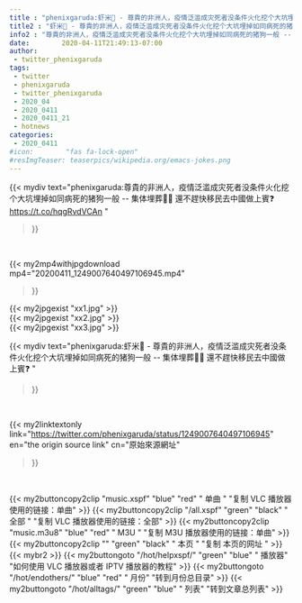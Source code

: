 ```yaml
---
title : "phenixgaruda:虾米🦐 - 尊貴的非洲人，疫情泛滥成灾死者没条件火化挖个大坑埋掉如同病死的猪狗一般 -- 集体埋葬🦠🦠 還不趕快移民去中國做上賓❓ "
title2 : "虾米🦐 - 尊貴的非洲人，疫情泛滥成灾死者没条件火化挖个大坑埋掉如同病死的猪狗一般 -- 集体埋葬🦠🦠 還不趕快移民去中國做上賓❓ "
info2 : "尊貴的非洲人，疫情泛滥成灾死者没条件火化挖个大坑埋掉如同病死的猪狗一般 -- 集体埋葬🦠🦠 還不趕快移民去中國做上賓❓ https://t.co/hqgRvdVCAn "
date:        2020-04-11T21:49:13-07:00
author:
 - twitter_phenixgaruda
tags:
 - twitter
 - phenixgaruda
 - twitter_phenixgaruda
 - 2020_04
 - 2020_0411
 - 2020_0411_21
 - hotnews
categories:
 - 2020_0411
#icon:        "fas fa-lock-open"
#resImgTeaser: teaserpics/wikipedia.org/emacs-jokes.png
---
```


{{< mydiv text="phenixgaruda:尊貴的非洲人，疫情泛滥成灾死者没条件火化挖个大坑埋掉如同病死的猪狗一般 -- 集体埋葬🦠🦠 還不趕快移民去中國做上賓❓ https://t.co/hqgRvdVCAn "
>}}
<br>


{{< my2mp4withjpgdownload mp4="20200411_1249007640497106945.mp4"
>}}

{{< my2jpgexist "xx1.jpg" >}}<br>
{{< my2jpgexist "xx2.jpg" >}}<br>
{{< my2jpgexist "xx3.jpg" >}}<br>



{{< mydiv text="phenixgaruda:虾米🦐 - 尊貴的非洲人，疫情泛滥成灾死者没条件火化挖个大坑埋掉如同病死的猪狗一般 -- 集体埋葬🦠🦠 還不趕快移民去中國做上賓❓ "
>}}
<br>

{{< my2linktextonly link="https://twitter.com/phenixgaruda/status/1249007640497106945"
en="the origin source link" cn="原始來源網址"
>}}


<br>

{{< my2buttoncopy2clip "music.xspf"        "blue"   "red"    " 单曲 "  "复制 VLC 播放器使用的链接：单曲" >}} {{< my2buttoncopy2clip "/all.xspf"         "green"  "black"  " 全部 "  "复制 VLC 播放器使用的链接：全部" >}} {{< my2buttoncopy2clip "music.m3u8"        "blue"   "red"    " M3U  "    "复制 M3U 播放器使用的链接：单曲" >}} {{< my2buttoncopy2clip ""                  "green"  "black"  " 本页 "    "复制 本页的网址 " >}} {{< mybr2 >}} {{< my2buttongoto      "/hot/helpxspf/"    "green"  "blue"   " 播放器" "如何使用 VLC 播放器或者 IPTV 播放器的教程" >}} {{< my2buttongoto      "/hot/endothers/"   "blue"   "red"    " 月份"   "转到月份总目录" >}} {{< my2buttongoto      "/hot/alltags/"     "green"  "blue"   " 列表"   "转到文章总列表" >}} 
